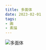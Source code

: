 ```yaml
---
title: 多面体
date: 2023-02-01
tags:
- 画
- 素描
---
```


![多面体](422EF0A0-0480-4700-BD6B-707FF4F94B4F.JPG)